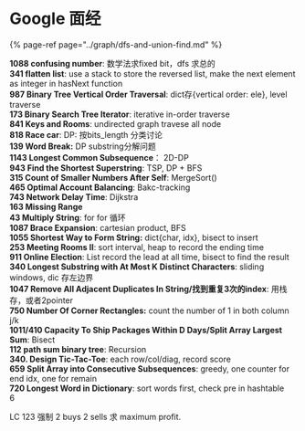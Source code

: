 # Google 面经

{% page-ref page="../graph/dfs-and-union-find.md" %}



**1088 confusing number**: 数学法求fixed bit，dfs 求总的  
**341 flatten list**: use a stack to store the reversed list, make the next element as integer in hasNext function  
**987 Binary Tree Vertical Order Traversal**: dict存{vertical order: ele}, level traverse  
**173 Binary Search Tree Iterator**: iterative in-order traverse  
**841 Keys and Rooms**: undirected graph travese all node  
**818 Race car**: DP: 按bits\_length  分类讨论  
**139 Word Break:** DP substring分解问题  
**1143 Longest Common Subsequence**： 2D-DP  
**943 Find the Shortest Superstring**: TSP, DP + BFS  
**315 Count of Smaller Numbers After Self**: MergeSort\(\)  
**465 Optimal Account Balancing**: Bakc-tracking  
**743 Network Delay Time**: Dijkstra  
**163 Missing Range**  
**43 Multiply String**: for for 循环  
**1087 Brace Expansion**: cartesian product, BFS  
**1055 Shortest Way to Form String:** dict{char, idx}, bisect to insert  
**253 Meeting Rooms II**: sort interval, heap to record the ending time  
**911 Online Election**: List record the lead at all time, bisect to find the result  
**340 Longest Substring with At Most K Distinct Characters**: sliding windows, dic 存左边界  
**1047 Remove All Adjacent Duplicates In String/找到重复3次的index**: 用栈存，或者2pointer  
**750 Number Of Corner Rectangles:** count the number of 1 in both column j/k  
**1011/410 Capacity To Ship Packages Within D Days/Split Array Largest Sum**: Bisect  
**112 path sum binary tree**: Recursion  
**340. Design Tic-Tac-Toe**: each row/col/diag, record score  
**659 Split Array into Consecutive Subsequences**: greedy, one counter for end idx, one for remain  
**720 Longest Word in Dictionary**: sort words first, check pre in hashtable  
6

LC 123 强制 2 buys 2 sells 求 maximum profit.

